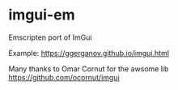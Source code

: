 # imgui-em
Emscripten port of ImGui

Example: https://ggerganov.github.io/imgui.html

Many thanks to Omar Cornut for the awsome lib https://github.com/ocornut/imgui

